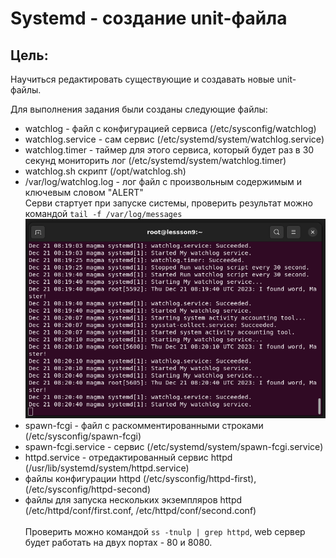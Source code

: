 # Systemd - создание unit-файла
## Цель: 
Научиться редактировать существующие и создавать новые unit-файлы.

Для выполнения задания были созданы следующие файлы:
- watchlog - файл с конфигурацией сервиса (/etc/sysconfig/watchlog)
- watchlog.service - сам сервис (/etc/systemd/system/watchlog.service)
- watchlog.timer - таймер для этого сервиса, который будет раз в 30 секунд мониторить лог (/etc/systemd/system/watchlog.timer)
- watchlog.sh скрипт (/opt/watchlog.sh) 
- /var/log/watchlog.log - лог файл с произвольным содержимым и ключевым словом "ALERT"\
Серви стартует при запуске системы, проверить результат можно командой `tail -f /var/log/messages`\
![Скрин](https://github.com/FeeLinS9/lesson9/blob/master/picture.png)
- spawn-fcgi - файл с раскомментированными строками (/etc/sysconfig/spawn-fcgi)
- spawn-fcgi.service - сервис (/etc/systemd/system/spawn-fcgi.service)
- httpd.service - отредактированный сервис httpd (/usr/lib/systemd/system/httpd.service)
- файлы конфигурации httpd (/etc/sysconfig/httpd-first), (/etc/sysconfig/httpd-second)
- файлы для запуска нескольких экземпляров httpd (/etc/httpd/conf/first.conf, /etc/httpd/conf/second.conf)\
\
Проверить можно командой `ss -tnulp | grep httpd`, web сервер будет работать на двух портах - 80 и 8080.